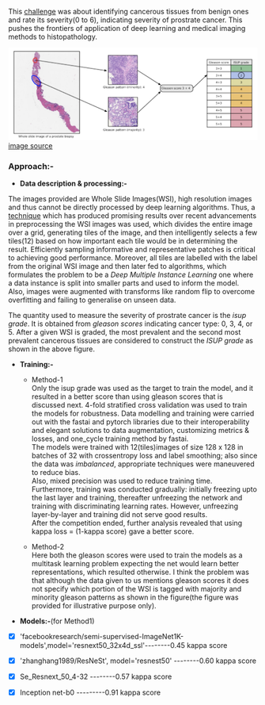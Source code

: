 This [challenge](https://www.kaggle.com/c/prostate-cancer-grade-assessment) was about identifying cancerous tissues from benign ones and rate its severity(0 to 6), indicating severity of prostrate cancer. This pushes the frontiers of application of deep learning and medical imaging methods to histopathology.  

![image](./pandas.png)  
                                                 [image source](https://www.kaggle.com/c/prostate-cancer-grade-assessment)

### Approach:-  

- **Data description & processing:-**

The images provided are Whole Slide Images(WSI), high resolution images and thus cannot be directly processed by deep learning algorithms. Thus, a [technique](https://developer.ibm.com/technologies/data-science/articles/an-automatic-method-to-identify-tissues-from-big-whole-slide-images-pt1/) which has produced promising results over recent advancements in preprocessing the WSI images was used, which divides the entire image over a grid, generating tiles of the image, and then intelligently selects a few tiles(12) based on how important each tile would be in determining the result. Efficiently sampling informative and representative patches is critical to achieving good performance. Moreover, all tiles are labelled with the label from the original WSI image and then later fed to algorithms, which formulates the problem to be a *Deep Multiple Instance Learning* one where a data instance is split into smaller parts and used to inform the model.  
Also, images were augmented with transforms like random flip to overcome overfitting and failing to generalise on unseen data.  

The quantity used to measure the severity of prostrate cancer is the *isup grade*. It is obtained from *gleason scores* indicating cancer type: 0, 3, 4, or 5. After a given WSI is graded, the most prevalent and the second most prevalent cancerous tissues are considered to construct the *ISUP grade* as shown in the above figure.



- **Training:-**
  - Method-1  
  Only the isup grade was used as the target to train the model, and it resulted in a better score than using gleason scores that is discussed next.
  4-fold stratified cross validation was used to train the models for robustness. Data modelling and training were carried out with the fastai and pytorch libraries due to their interoperability and elegant solutions to data augmentation, customizing metrics & losses, and one_cycle training method by fastai.  
  The models were trained with 12(tiles)images of size 128 x 128 in batches of 32 with crossentropy loss and label smoothing; also since the data was *imbalanced*, appropriate techniques were maneuvered to reduce bias.  
  Also, mixed precision was used to reduce training time.  
  Furthermore, training was conducted gradually: initially freezing upto the last layer and training, thereafter unfreezing the network and training with discriminating learning rates. However, unfreezing layer-by-layer and training did not serve good results.  
  After the competition ended, further analysis revealed that using kappa loss = (1-kappa score) gave a better score.  
  
  - Method-2  
 Here both the gleason scores were used to train the models as a multitask learning problem expecting the net would learn better representations, which resulted otherwise. I think the problem was that although the data given to us mentions gleason scores it does not specify which portion of the WSI is tagged with majority and minority gleason patterns as shown in the figure(the figure was provided for illustrative purpose only).
 
 - **Models:-**(for Method1)  
- [x] 'facebookresearch/semi-supervised-ImageNet1K-models',model='resnext50_32x4d_ssl'--------0.45 kappa score  
- [x] 'zhanghang1989/ResNeSt', model='resnest50'                                      --------0.60 kappa score  
- [x] Se_Resnext_50_4-32                                                              --------0.57 kappa score
- [x] Inception net-b0                                                                ---------0.91 kappa  score

 
